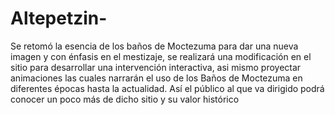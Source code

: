 # Altepetzin-
Se retomó la esencia de los baños de Moctezuma para dar una nueva imagen y con énfasis en el mestizaje, se realizará una modificación en el sitio para desarrollar una intervención interactiva, asi mismo proyectar animaciones las cuales narrarán el uso de los Baños de Moctezuma en diferentes épocas hasta la actualidad. Así el público al que va dirigido podrá conocer un poco más de dicho sitio y su valor histórico
